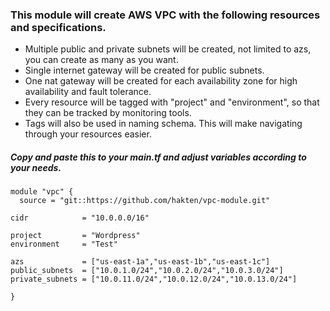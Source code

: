 ### This module will create AWS VPC with the following resources and specifications.

* Multiple public and private subnets will be created, not limited to azs, you can create as many as you want.
* Single internet gateway will be created for public subnets.
* One nat gateway will be created for each availability zone for high availability and fault tolerance.
* Every resource will be tagged with "project" and "environment", so that they can be tracked by monitoring tools.
* Tags will also be used in naming schema. This will make navigating through your resources easier.



##### Copy and paste this to your main.tf and adjust variables according to your needs.

```
module "vpc" {
  source = "git::https://github.com/hakten/vpc-module.git"

cidr            = "10.0.0.0/16"

project         = "Wordpress"
environment     = "Test"

azs             = ["us-east-1a","us-east-1b","us-east-1c"]
public_subnets  = ["10.0.1.0/24","10.0.2.0/24","10.0.3.0/24"]
private_subnets = ["10.0.11.0/24","10.0.12.0/24","10.0.13.0/24"]

}
  ```
